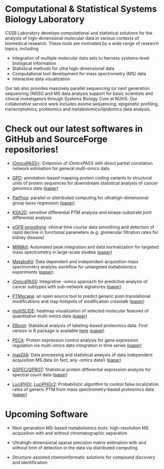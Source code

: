 
# Computational & Statistical Systems Biology Laboratory

CSSB Laboratory develops computational and statistical solutions for the analysis of high-dimensional molecular data in various contexts of biomedical research. These tools are motivated by a wide range of research topics, including

- Integration of multiple molecular data sets to harness systems-level biological information
- Statistical methods for ultra high-dimensional data
- Computational tool development for mass spectrometry (MS) data
- Interactive data visualization

Our lab also provides massively parallel sequencing (or next generation sequencing (NGS)) and MS data analysis support for basic scientists and clinical investigators through Systems Biology Core at NUHS. Our collaborative service work includes exome sequencing, epigenetic profiling, transcriptomics, proteomics and metabolomics/lipidomics data analysis.

# Check out our latest softwares in GitHub and SourceForge repositories!

- <a href="https://github.com/cssblab/iOmicsPASSplus" target="_blank">iOmicsPASS+</a>: Extension of iOmicsPASS with direct partial correlation network estimation for general multi-omics data

- <a href="https://github.com/ginnyintifa/GPD" target="_blank">GPD</a>: annotation-based mapping protein coding variants to structural units of protein sequences for downstream statistical analysis of cancer genomics data (<a href="https://onlinelibrary.wiley.com/doi/abs/10.1002/humu.23979" target="_blank">paper</a>)

- <a href="https://github.com/kose-y/ParProx.jl" target="_blank">ParProx</a>: parallel or distributed computing for ultrahigh-dimensional group lasso regression (<a href="https://academic.oup.com/bib/article/22/6/bbab256/6319937" target="_blank">paper</a>)

- <a href="https://github.com/ginnyintifa/KSA2D" target="_blank">KSA2D</a>: sensitive differential PTM analysis and kinase-substrate joint differential analysis

- <a href="https://github.com/jleechung/eGFRsmooth" target="_blank">eGFR smoothing</a>: clinical time course data smoothing and detection of rapid decline in functional parameters (e.g. glomerular filtration rates for kidney disease)

- <a href="https://github.com/MRMkit/MRMkit" target="_blank">MRMkit</a>: Automated peak integration and data normalization for targeted mass spectrometry in large-scale studies (<a href="https://pubs.acs.org/doi/10.1021/acs.analchem.0c03060" target="_blank">paper</a>)

- <a href="https://github.com/MetaboKit/MetaboKit" target="_blank">MetaboKit</a>: Data dependent and independent acquisition mass spectrometry analyiss workflow for untargeted metabolomics experiments (<a href="https://pubs.rsc.org/en/content/articlelanding/2020/mo/d0mo00030b" target="_blank">paper</a>)

- <a href="https://github.com/cssblab/iOmicsPASS" target="_blank">iOmicsPASS</a>: Integrative -omics approach for predictive analysis of cancer subtypes with sub-network signatures (<a href="https://www.nature.com/articles/s41540-019-0099-y" target="_blank">paper</a>) 

- <a href="http://github.com/ginnyintifa/PTMscape/" target="_blank">PTMscape</a>: an open source tool to predict generic post-translational modifications and map hotspots of modification crosstalk (<a href="https://pubs.rsc.org/en/content/articlelanding/2018/mo/c8mo00027a" target="_blank">paper</a>)

- <a href="https://github.com/soumitag/multiSLIDE" target="_blank">multiSLIDE</a>: heatmap visualization of selected molecular features of quantitative multi-omics data (<a href="https://www.nature.com/articles/s41467-021-22650-x" target="_blank">paper</a>)

- <a href="http://github.com/cssblab/EBprot" target="_blank">EBprot</a>: Statistical analysis of labeling-based proteomics data. First version in R package is available <a href="http://sourceforge.net/projects/ebprot/" target="_blank">here</a> (<a href="https://pubs.acs.org/doi/10.1021/acs.jproteome.8b00483" target="_blank">paper</a>)

- <a href="https://github.com/PECAplus" target="_blank">PECA</a>: Protein expression control analysis for gene expression regulation via multi-omics data integration in time series (<a href="https://pubs.acs.org/doi/abs/10.1021/pr400855q" target="_blank">paper</a>)

- <a href="http://github.com/mapDIA/mapDIA" target="_blank">mapDIA</a>: Data processing and statistical analysis of data independent acquisition MS data (in fact, any -omics data!) (<a href="https://www.sciencedirect.com/science/article/abs/pii/S1874391915301305?via%3Dihub" target="_blank">paper</a>)

- <a href="http://sourceforge.net/projects/qprot/" target="_blank">QSPEC/QPROT</a>: Statistical protein differential expression analysis for spectral count data (<a href="https://www.sciencedirect.com/science/article/abs/pii/S1874391915300907" target="_blank">paper</a>)

- <a href="http://luciphor.sourceforge.net/" target="_blank">LuciPHOr</a>, <a href="http://luciphor2.sourceforge.net/" target="_blank">LuciPHOr2</a>: Probabilistic algorithm to control false localization rates of generic PTM from mass spectrometry-based proteomics data (<a href="https://www.mcponline.org/article/S1535-9476(20)34616-8/fulltext" target="_blank">paper</a>)

# Upcoming Software

- Next generation MS-based metabolomics tools: high-resolution MS acquisition with and without chromatographic separation

- Ultrahigh-dimensional sparse precision matrix estimation with and without limit of detection in the data via distributed computing

- Structure-assisted chemoinformatic solutions for compound discovery and identification
